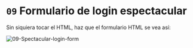 # `09` Formulario de login espectacular

Sin siquiera tocar el HTML, haz que el formulario HTML se vea así:

![09-Spectacular-login-form](https://github.com/4GeeksAcademy/html-forms-tutorial-exercises/blob/master/.learn/assets/BCp1oWy.png?raw=true)
